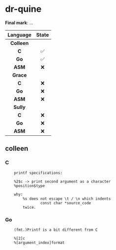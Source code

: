 # dr-quine

**Final mark**: ...

|Language|State|
|:---:|:---:|
|**Colleen**|
|**C**|✅|
|**Go**|✅|
|**ASM**|❌|
|**Grace**|
|**C**|❌|
|**Go**|❌|
|**ASM**|❌|
|**Sully**|
|**C**|❌|
|**Go**|❌|
|**ASM**|❌|


## colleen

### C
```
	printf specifications:

	%2$c -> print second argument as a character
	%position$type

	why:
		%s does not escape \t / \n which indents
				const char *source_code
		twice.
```

### Go
```
	(fmt.)Printf is a bit different from C

	%[2]c
	%[argument_index]format
```